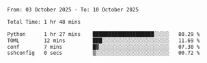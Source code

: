 <!--START_SECTION:waka-->

```txt
From: 03 October 2025 - To: 10 October 2025

Total Time: 1 hr 48 mins

Python      1 hr 27 mins    ████████████████████░░░░░   80.29 %
TOML        12 mins         ███░░░░░░░░░░░░░░░░░░░░░░   11.69 %
conf        7 mins          █▓░░░░░░░░░░░░░░░░░░░░░░░   07.30 %
sshconfig   0 secs          ▒░░░░░░░░░░░░░░░░░░░░░░░░   00.72 %
```

<!--END_SECTION:waka-->
